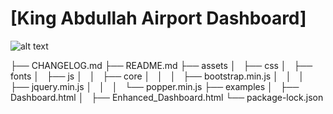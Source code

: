 # [King Abdullah Airport Dashboard]

![alt text]( https://photos.google.com/search/_tra_/photo/AF1QipO1OZDX_mN58Qms-JgaFB0VvM_X7SZCWZcswH3S "Bootstrap Dashboard")


├── CHANGELOG.md
├── README.md
├── assets
│   ├── css
│   ├── fonts
│   ├── js
│   │   ├── core
│   │   │   ├── bootstrap.min.js
│   │   │   ├── jquery.min.js
│   │   │   └── popper.min.js
├── examples
│   ├── Dashboard.html
│   ├── Enhanced_Dashboard.html
└── package-lock.json
